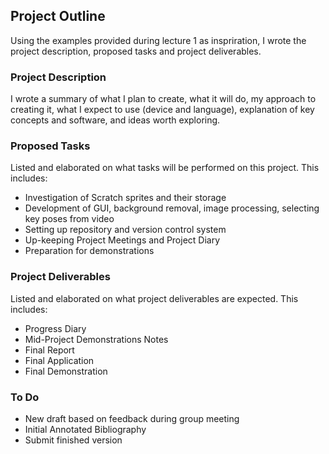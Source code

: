 ## Project Outline

Using the examples provided during lecture 1 as inspriration, I wrote the project description, proposed tasks and project deliverables.

### Project Description

I wrote a summary of what I plan to create, what it will do, my approach to creating it, what I expect to use (device and language), explanation of key concepts and software, and ideas worth exploring.

### Proposed Tasks

Listed and elaborated on what tasks will be performed on this project. This includes:
* Investigation of Scratch sprites and their storage
* Development of GUI, background removal, image processing, selecting key poses from video
* Setting up repository and version control system
* Up-keeping Project Meetings and Project Diary
* Preparation for demonstrations

### Project Deliverables

Listed and elaborated on what project deliverables are expected. This includes:
* Progress Diary
* Mid-Project Demonstrations Notes
* Final Report
* Final Application
* Final Demonstration

### To Do
* New draft based on feedback during group meeting
* Initial Annotated Bibliography
* Submit finished version
